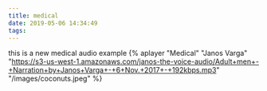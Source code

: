 ```yaml
---
title: medical
date: 2019-05-06 14:34:49
tags:
---
```


this is a new medical audio example 
{% aplayer "Medical" "Janos Varga" "https://s3-us-west-1.amazonaws.com/janos-the-voice-audio/Adult+men+-+Narration+by+Janos+Varga+-+6+Nov.+2017+-+192kbps.mp3" "/images/coconuts.jpeg" %}
